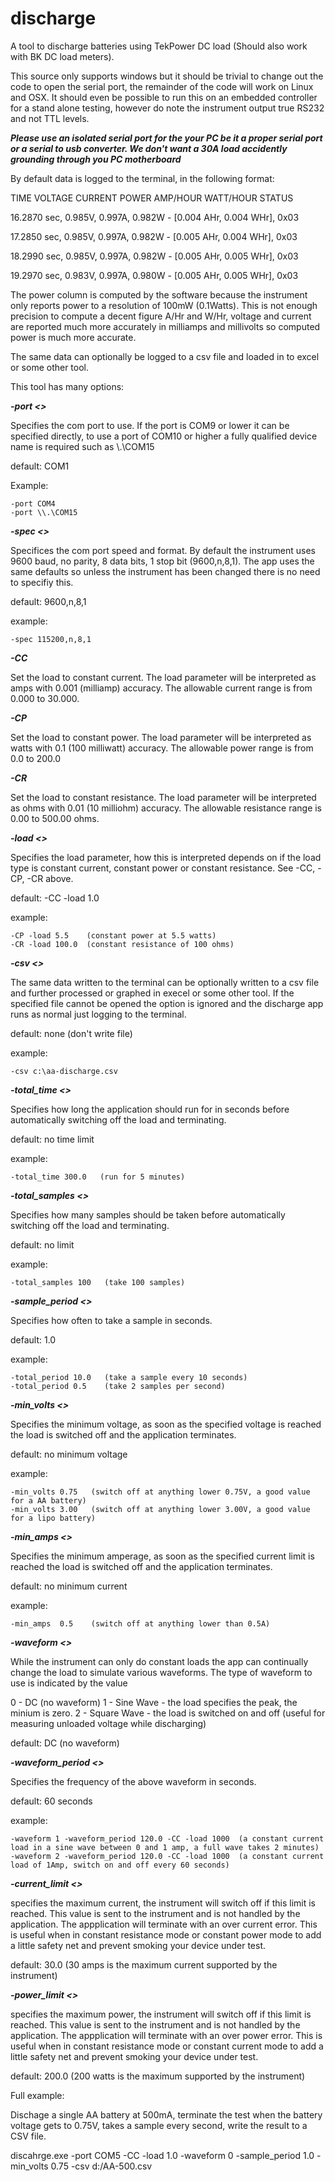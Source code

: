 # discharge

A tool to discharge batteries using TekPower DC load (Should also work with BK DC load meters). 

This source only supports windows but it should be trivial to change out the code to open the serial port, the remainder of the code will work on Linux and OSX. It should even be possible to run this on an embedded controller for a stand alone testing, however do note the instrument output true RS232 and not TTL levels. 

***Please use an isolated serial port for the your PC be it a proper serial port or a serial to usb converter. We don't want a 30A load accidently grounding through you PC motherboard***

By default data is logged to the terminal, in the following format:

TIME         VOLTAGE   CURRENT   POWER     AMP/HOUR   WATT/HOUR   STATUS 

16.2870 sec, 0.985V,   0.997A,   0.982W - [0.004 AHr, 0.004 WHr], 0x03

17.2850 sec, 0.985V,   0.997A,   0.982W - [0.005 AHr, 0.004 WHr], 0x03

18.2990 sec, 0.985V,   0.997A,   0.982W - [0.005 AHr, 0.005 WHr], 0x03

19.2970 sec, 0.983V,   0.997A,   0.980W - [0.005 AHr, 0.005 WHr], 0x03

The power column is computed by the software because the instrument only reports power to a resolution of 100mW (0.1Watts). This is not enough precision to compute a decent figure A/Hr and W/Hr, voltage and current are reported much more accurately in milliamps and millivolts so computed power is much more accurate.

The same data can optionally be logged to a csv file and loaded in to excel or some other tool.

This tool has many options:

***-port <>***

Specifies the com port to use. If the port is COM9 or lower it can be specified directly, to use a port of COM10 or higher a fully qualified device name is required such as \\.\COM15

default: COM1

Example: 

    -port COM4
    -port \\.\COM15

***-spec <>***

Specifices the com port speed and format. By default the instrument uses 9600 baud, no parity, 8 data bits, 1 stop bit (9600,n,8,1). The app uses the same defaults so unless the instrument has been changed there is no need to specifiy this. 

default: 9600,n,8,1

example: 

    -spec 115200,n,8,1

***-CC***

Set the load to constant current. The load parameter will be interpreted as amps with 0.001 (milliamp) accuracy. The allowable current range is from 0.000 to 30.000.

***-CP***

Set the load to constant power. The load parameter will be interpreted as watts with 0.1 (100 milliwatt) accuracy.  The allowable power range is from 0.0 to 200.0

***-CR***

Set the load to constant resistance. The load parameter will be interpreted as ohms with 0.01 (10 milliohm) accuracy. The allowable resistance range is 0.00 to 500.00 ohms.

***-load <>***

Specifies the load parameter, how this is interpreted depends on if the load type is constant current, constant power or constant resistance. See -CC, -CP, -CR above.

default: -CC -load 1.0

example: 

    -CP -load 5.5    (constant power at 5.5 watts)
    -CR -load 100.0  (constant resistance of 100 ohms)
         

***-csv <>***

The same data written to the terminal can be optionally written to a csv file and further processed or graphed in execel or some other tool. If the specified file cannot be opened the option is ignored and the discharge app runs as normal just logging to the terminal.

default: none (don't write file)

example: 

    -csv c:\aa-discharge.csv

***-total_time <>***

Specifies how long the application should run for in seconds before automatically switching off the load and terminating.

default: no time limit

example: 

    -total_time 300.0   (run for 5 minutes)


***-total_samples <>***

Specifies how many samples should be taken before automatically switching off the load and terminating.

default: no limit

example: 

    -total_samples 100   (take 100 samples)


***-sample_period <>***

Specifies how often to take a sample in seconds.

default: 1.0

example: 

    -total_period 10.0   (take a sample every 10 seconds)
    -total_period 0.5    (take 2 samples per second)


***-min_volts <>***

Specifies the minimum voltage, as soon as the specified voltage is reached the load is switched off and the application terminates.

default: no minimum voltage

example:

    -min_volts 0.75   (switch off at anything lower 0.75V, a good value for a AA battery)
    -min_volts 3.00   (switch off at anything lower 3.00V, a good value for a lipo battery)

***-min_amps <>***

Specifies the minimum amperage, as soon as the specified current limit is reached the load is switched off and the application terminates.

default: no minimum current

example:  

    -min_amps  0.5    (switch off at anything lower than 0.5A)
  

***-waveform <>***

While the instrument can only do constant loads the app can continually change the load to simulate various waveforms. The type of waveform to use is indicated by the value

0 - DC (no waveform)
1 - Sine Wave - the load specifies the peak, the minium is zero.
2 - Square Wave - the load is switched on and off (useful for measuring unloaded voltage while discharging)

default: DC (no waveform)

***-waveform_period <>***

Specifies the frequency of the above waveform in seconds.

default: 60 seconds

example:

    -waveform 1 -waveform_period 120.0 -CC -load 1000  (a constant current load in a sine wave between 0 and 1 amp, a full wave takes 2 minutes)
    -waveform 2 -waveform_period 120.0 -CC -load 1000  (a constant current load of 1Amp, switch on and off every 60 seconds)


***-current_limit <>***

specifies the maximum current, the instrument will switch off if this limit is reached. This value is sent to the instrument and is not handled by the application. The appplication will terminate with an over current error. This is useful when in constant resistance mode or constant power mode to add a little safety net and prevent smoking your device under test.

default: 30.0 (30 amps is the maximum current supported by the instrument)

***-power_limit <>***

specifies the maximum power, the instrument will switch off if this limit is reached. This value is sent to the instrument and is not handled by the application. The appplication will terminate with an over power error. This is useful when in constant resistance mode or constant current mode to add a little safety net and prevent smoking your device under test.

default: 200.0 (200 watts is the maximum supported by the instrument)



Full example:

Dischage a single AA battery at 500mA, terminate the test when the battery voltage gets to 0.75V, takes a sample every second, write the result to a CSV file.

discahrge.exe -port COM5 -CC -load 1.0 -waveform 0 -sample_period 1.0 -min_volts 0.75 -csv d:/AA-500.csv


